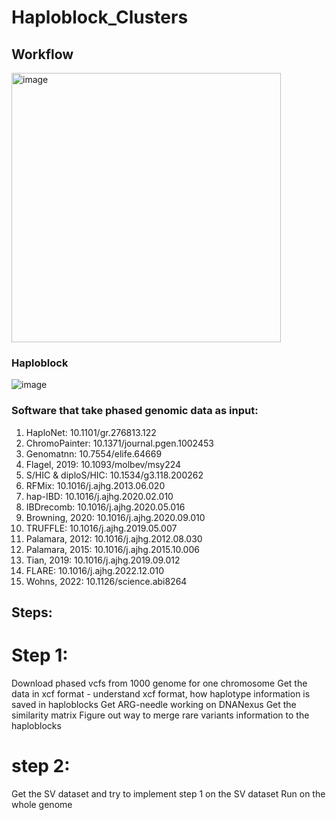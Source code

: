 # Haploblock_Clusters

## Workflow

<img width="431" alt="image" src="https://github.com/user-attachments/assets/d01b1797-1178-4ee4-adaf-972d20495fe9">

### Haploblock 

![image](https://github.com/user-attachments/assets/cc02f217-4e04-4904-90ab-a228b9f5edf2)


### Software that take phased genomic data as input: 

1. HaploNet: 10.1101/gr.276813.122
2. ChromoPainter: 10.1371/journal.pgen.1002453
3. Genomatnn: 10.7554/elife.64669
4. Flagel, 2019: 10.1093/molbev/msy224
5. S/HIC & diploS/HIC: 10.1534/g3.118.200262
6. RFMix: 10.1016/j.ajhg.2013.06.020
7. hap-IBD: 10.1016/j.ajhg.2020.02.010
8. IBDrecomb: 10.1016/j.ajhg.2020.05.016
9. Browning, 2020: 10.1016/j.ajhg.2020.09.010
10. TRUFFLE: 10.1016/j.ajhg.2019.05.007
11. Palamara, 2012: 10.1016/j.ajhg.2012.08.030
12. Palamara, 2015: 10.1016/j.ajhg.2015.10.006
13. Tian, 2019: 10.1016/j.ajhg.2019.09.012
14. FLARE: 10.1016/j.ajhg.2022.12.010
15. Wohns, 2022: 10.1126/science.abi8264

## Steps:
# Step 1:
Download phased vcfs from 1000 genome for one chromosome
Get the data in xcf format - understand xcf format, how haplotype information is saved in haploblocks
Get ARG-needle working on DNANexus
Get the similarity matrix
Figure out way to merge rare variants information to the haploblocks

# step 2:
Get the SV dataset and try to implement step 1 on the SV dataset
Run on the whole genome
